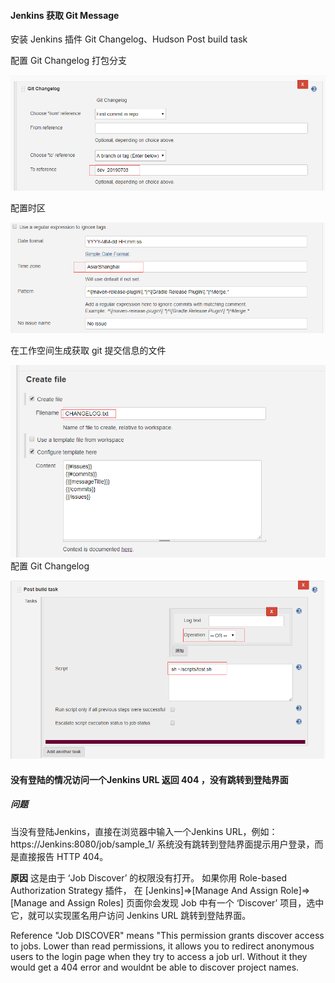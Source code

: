 #### Jenkins 获取 Git Message

安装 Jenkins 插件 Git Changelog、Hudson Post build task

配置 Git Changelog 打包分支

![1562140442449](assets/1562140442449.png)

配置时区

![1562140476022](assets/1562140476022.png)

在工作空间生成获取 git 提交信息的文件

![1562140551346](assets/1562140551346.png)配置 Git Changelog

![1562140604523](assets/1562140604523.png)



#### 没有登陆的情况访问一个Jenkins URL 返回 404 ，没有跳转到登陆界面

##### 问题

当没有登陆Jenkins，直接在浏览器中输入一个Jenkins URL，例如：https://Jenkins:8080/job/sample_1/
 系统没有跳转到登陆界面提示用户登录，而是直接报告 HTTP 404。

**原因**
 这是由于 ‘Job Discover’ 的权限没有打开。
 如果你用 Role-based Authorization Strategy 插件， 在 [Jenkins]=>[Manage And Assign Role]=>[Manage and Assign Roles] 页面你会发现 Job 中有一个 ‘Discover’ 项目，选中它，就可以实现匿名用户访问 Jenkins URL 跳转到登陆界面。

Reference
 "Job DISCOVER" means
 "This permission grants discover access to jobs. Lower than read permissions, it allows you to redirect anonymous users to the login page when they try to access a job url. Without it they would get a 404 error and wouldnt be able to discover project names.


